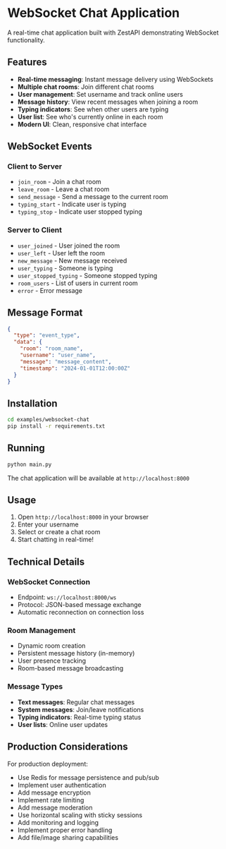 # WebSocket Chat Application

A real-time chat application built with ZestAPI demonstrating WebSocket functionality.

## Features

- **Real-time messaging**: Instant message delivery using WebSockets
- **Multiple chat rooms**: Join different chat rooms
- **User management**: Set username and track online users
- **Message history**: View recent messages when joining a room
- **Typing indicators**: See when other users are typing
- **User list**: See who's currently online in each room
- **Modern UI**: Clean, responsive chat interface

## WebSocket Events

### Client to Server
- `join_room` - Join a chat room
- `leave_room` - Leave a chat room
- `send_message` - Send a message to the current room
- `typing_start` - Indicate user is typing
- `typing_stop` - Indicate user stopped typing

### Server to Client
- `user_joined` - User joined the room
- `user_left` - User left the room
- `new_message` - New message received
- `user_typing` - Someone is typing
- `user_stopped_typing` - Someone stopped typing
- `room_users` - List of users in current room
- `error` - Error message

## Message Format

```json
{
  "type": "event_type",
  "data": {
    "room": "room_name",
    "username": "user_name",
    "message": "message_content",
    "timestamp": "2024-01-01T12:00:00Z"
  }
}
```

## Installation

```bash
cd examples/websocket-chat
pip install -r requirements.txt
```

## Running

```bash
python main.py
```

The chat application will be available at `http://localhost:8000`

## Usage

1. Open `http://localhost:8000` in your browser
2. Enter your username
3. Select or create a chat room
4. Start chatting in real-time!

## Technical Details

### WebSocket Connection
- Endpoint: `ws://localhost:8000/ws`
- Protocol: JSON-based message exchange
- Automatic reconnection on connection loss

### Room Management
- Dynamic room creation
- Persistent message history (in-memory)
- User presence tracking
- Room-based message broadcasting

### Message Types
- **Text messages**: Regular chat messages
- **System messages**: Join/leave notifications
- **Typing indicators**: Real-time typing status
- **User lists**: Online user updates

## Production Considerations

For production deployment:
- Use Redis for message persistence and pub/sub
- Implement user authentication
- Add message encryption
- Implement rate limiting
- Add message moderation
- Use horizontal scaling with sticky sessions
- Add monitoring and logging
- Implement proper error handling
- Add file/image sharing capabilities
